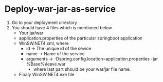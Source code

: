 # Deploy-war-jar-as-service

1. Go to your deployment directory
2. You should have 4 files which is mentioned below
    - Your jar/war
    - application.properties of the particular springboot application
    - WinSW.NET4.xml, where 
      - id -> The unique id of the sevice
      - name -> Name of the service
      - arguments -> -Dspring.config.location=application.properties -jar %Base%\leave.war
        - where last part should be your war/jar file name.
    - Finaly WinSW.NET4.exe file
    
